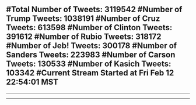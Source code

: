 #Total Number of Tweets: 3119542 
#Number of Trump Tweets: 1038191
#Number of Cruz Tweets: 613598
#Number of Clinton Tweets: 391612
#Number of Rubio Tweets: 318172
#Number of Jeb! Tweets: 300178
#Number of Sanders Tweets: 223983
#Number of Carson Tweets: 130533
#Number of Kasich Tweets: 103342
#Current Stream Started at Fri Feb 12 22:54:01 MST
---
---
---
